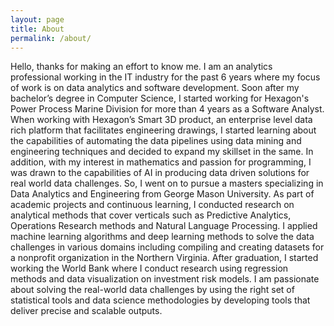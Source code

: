 ```yaml
---
layout: page
title: About
permalink: /about/
---
```


Hello, thanks for making an effort to know me. I am an analytics professional working in the IT industry for the past 6 years where my focus of work is on data analytics and software development. Soon after my bachelor’s degree in Computer Science, I started working for Hexagon's Power Process Marine Division for more than 4 years as a Software Analyst. When working with Hexagon’s Smart 3D product, an enterprise level data rich platform that facilitates engineering drawings, I started learning about the capabilities of automating the data pipelines using data mining and engineering techniques and decided to expand my skillset in the same. In addition, with my interest in mathematics and passion for programming, I was drawn to the capabilities of AI in producing data driven solutions for real world data challenges. So, I went on to pursue a masters specializing in Data Analytics and Engineering from George Mason University. As part of academic projects and continuous learning, I conducted research on analytical methods that cover verticals such as Predictive Analytics, Operations Research methods and Natural Language Processing. I applied machine learning algorithms and deep learning methods to solve the data challenges in various domains including compiling and creating datasets for a nonprofit organization in the Northern Virginia. After graduation, I started working the World Bank where I conduct research using regression methods and data visualization on investment risk models. 
I am passionate about solving the real-world data challenges by using the right set of statistical tools and data science methodologies by developing tools that deliver precise and scalable outputs.
